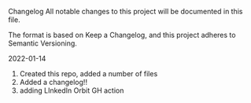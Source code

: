 Changelog
All notable changes to this project will be documented in this file.

The format is based on Keep a Changelog, and this project adheres to Semantic Versioning.

2022-01-14
1. Created this repo, added a number of files
2. Added a changelog!!
3. adding LInkedIn Orbit GH action
